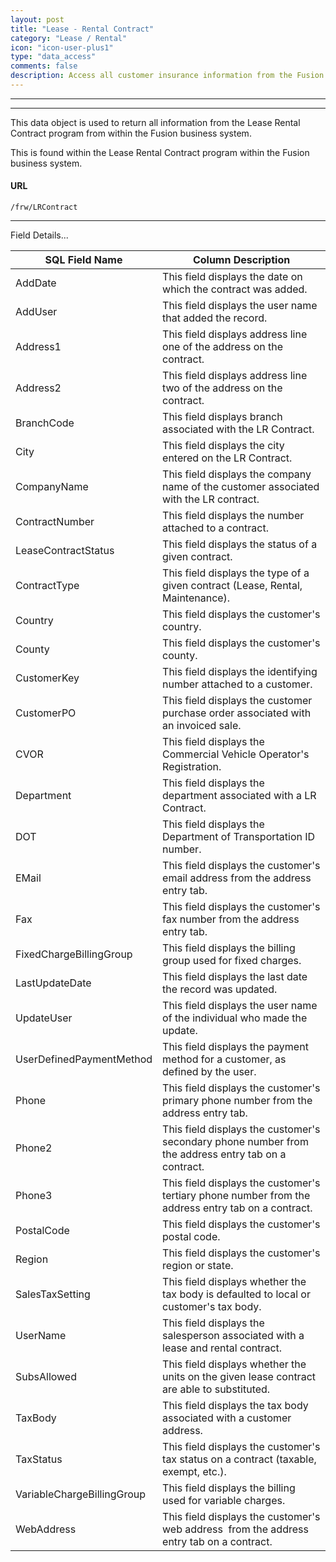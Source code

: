 ```yaml
---
layout: post
title: "Lease - Rental Contract"
category: "Lease / Rental" 
icon: "icon-user-plus1"
type: "data_access" 
comments: false
description: Access all customer insurance information from the Fusion business system
---
```


---
---

This data object is used to return all information from the Lease Rental Contract program from within the Fusion business system.

This is found within the Lease Rental Contract program within the Fusion business system.

 
#### URL 
```
/frw/LRContract
``` 

<hr>
Field Details...

| **SQL Field Name**         | **Column Description**                                                                              |
|---|---|
| AddDate                    | This field displays the date on which the contract was added.                                       |
| AddUser                    | This field displays the user name that added the record.                                            |
| Address1                   | This field displays address line one of the address on the contract.                                |
| Address2                   | This field displays address line two of the address on the contract.                                |
| BranchCode                 | This field displays branch associated with the LR Contract.                                         |
| City                       | This field displays the city entered on the LR Contract.                                            |
| CompanyName                | This field displays the company name of the customer associated with the LR contract.               |
| ContractNumber             | This field displays the number attached to a contract.                                              |
| LeaseContractStatus        | This field displays the status of a given contract.                                                 |
| ContractType               | This field displays the type of a given contract (Lease, Rental, Maintenance).                      |
| Country                    | This field displays the customer's country.                                                         |
| County                     | This field displays the customer's county.                                                          |
| CustomerKey                | This field displays the identifying number attached to a customer.                                  |
| CustomerPO                 | This field displays the customer purchase order associated with an invoiced sale.                   |
| CVOR                       | This field displays the Commercial Vehicle Operator's Registration.                                 |
| Department                 | This field displays the department associated with a LR Contract.                                   |
| DOT                        | This field displays the Department of Transportation ID number.                                     |
| EMail                      | This field displays the customer's email address from the address entry tab.                        |
| Fax                        | This field displays the customer's fax number from the address entry tab.                           |
| FixedChargeBillingGroup    | This field displays the billing group used for fixed charges.                                       |
| LastUpdateDate             | This field displays the last date the record was updated.                                           |
| UpdateUser                 | This field displays the user name of the individual who made the update.                            |
| UserDefinedPaymentMethod   | This field displays the payment method for a customer, as defined by the user.                      |
| Phone                      | This field displays the customer's primary phone number from the address entry tab.                 |
| Phone2                     | This field displays the customer's secondary phone number from the address entry tab on a contract. |
| Phone3                     | This field displays the customer's tertiary phone number from the address entry tab on a contract.  |
| PostalCode                 | This field displays the customer's postal code.                                                     |
| Region                     | This field displays the customer's region or state.                                                 |
| SalesTaxSetting            | This field displays whether the tax body is defaulted to local or customer's tax body.              |
| UserName                   | This field displays the salesperson associated with a lease and rental contract.                    |
| SubsAllowed                | This field displays whether the units on the given lease contract are able to substituted.          |
| TaxBody                    | This field displays the tax body associated with a customer address.                                |
| TaxStatus                  | This field displays the customer's tax status on a contract (taxable, exempt, etc.).                |
| VariableChargeBillingGroup | This field displays the billing used for variable charges.                                          |
| WebAddress                 | This field displays the customer's web address  from the address entry tab on a contract.           |